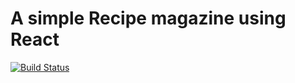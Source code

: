 # A simple Recipe magazine using React
[![Build Status](https://travis-ci.org/Bherekhet/Drupal-React.svg?branch=master)](https://travis-ci.org/Bherekhet/Drupal-React)


